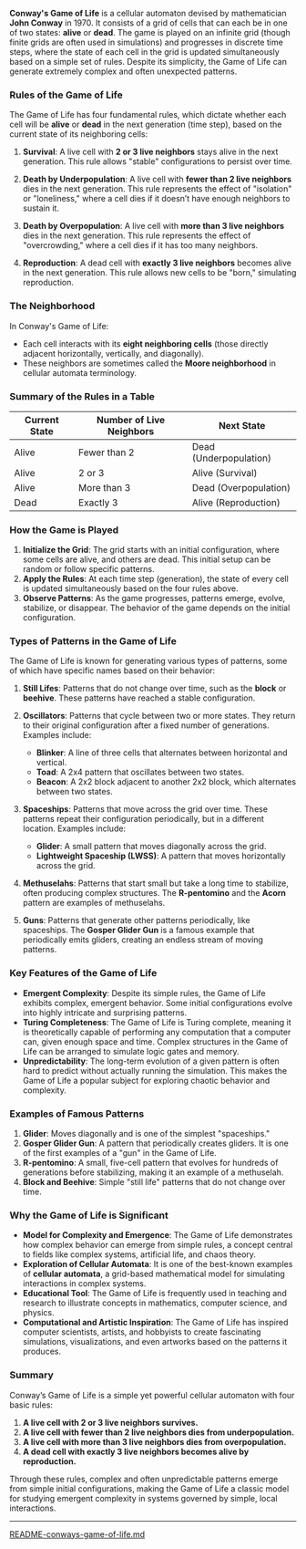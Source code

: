 **Conway's Game of Life** is a cellular automaton devised by mathematician **John Conway** in 1970. It consists of a grid of cells that can each be in one of two states: **alive** or **dead**. The game is played on an infinite grid (though finite grids are often used in simulations) and progresses in discrete time steps, where the state of each cell in the grid is updated simultaneously based on a simple set of rules. Despite its simplicity, the Game of Life can generate extremely complex and often unexpected patterns.

### Rules of the Game of Life

The Game of Life has four fundamental rules, which dictate whether each cell will be **alive** or **dead** in the next generation (time step), based on the current state of its neighboring cells:

1. **Survival**: A live cell with **2 or 3 live neighbors** stays alive in the next generation. This rule allows "stable" configurations to persist over time.
  
2. **Death by Underpopulation**: A live cell with **fewer than 2 live neighbors** dies in the next generation. This rule represents the effect of "isolation" or "loneliness," where a cell dies if it doesn’t have enough neighbors to sustain it.

3. **Death by Overpopulation**: A live cell with **more than 3 live neighbors** dies in the next generation. This rule represents the effect of "overcrowding," where a cell dies if it has too many neighbors.

4. **Reproduction**: A dead cell with **exactly 3 live neighbors** becomes alive in the next generation. This rule allows new cells to be "born," simulating reproduction.

### The Neighborhood

In Conway's Game of Life:
- Each cell interacts with its **eight neighboring cells** (those directly adjacent horizontally, vertically, and diagonally).
- These neighbors are sometimes called the **Moore neighborhood** in cellular automata terminology.

### Summary of the Rules in a Table

| Current State | Number of Live Neighbors | Next State      |
|---------------|--------------------------|-----------------|
| Alive         | Fewer than 2             | Dead (Underpopulation) |
| Alive         | 2 or 3                   | Alive (Survival) |
| Alive         | More than 3              | Dead (Overpopulation) |
| Dead          | Exactly 3                | Alive (Reproduction) |

### How the Game is Played

1. **Initialize the Grid**: The grid starts with an initial configuration, where some cells are alive, and others are dead. This initial setup can be random or follow specific patterns.
2. **Apply the Rules**: At each time step (generation), the state of every cell is updated simultaneously based on the four rules above.
3. **Observe Patterns**: As the game progresses, patterns emerge, evolve, stabilize, or disappear. The behavior of the game depends on the initial configuration.

### Types of Patterns in the Game of Life

The Game of Life is known for generating various types of patterns, some of which have specific names based on their behavior:

1. **Still Lifes**: Patterns that do not change over time, such as the **block** or **beehive**. These patterns have reached a stable configuration.

2. **Oscillators**: Patterns that cycle between two or more states. They return to their original configuration after a fixed number of generations. Examples include:
   - **Blinker**: A line of three cells that alternates between horizontal and vertical.
   - **Toad**: A 2x4 pattern that oscillates between two states.
   - **Beacon**: A 2x2 block adjacent to another 2x2 block, which alternates between two states.

3. **Spaceships**: Patterns that move across the grid over time. These patterns repeat their configuration periodically, but in a different location. Examples include:
   - **Glider**: A small pattern that moves diagonally across the grid.
   - **Lightweight Spaceship (LWSS)**: A pattern that moves horizontally across the grid.

4. **Methuselahs**: Patterns that start small but take a long time to stabilize, often producing complex structures. The **R-pentomino** and the **Acorn** pattern are examples of methuselahs.

5. **Guns**: Patterns that generate other patterns periodically, like spaceships. The **Gosper Glider Gun** is a famous example that periodically emits gliders, creating an endless stream of moving patterns.

### Key Features of the Game of Life

- **Emergent Complexity**: Despite its simple rules, the Game of Life exhibits complex, emergent behavior. Some initial configurations evolve into highly intricate and surprising patterns.
- **Turing Completeness**: The Game of Life is Turing complete, meaning it is theoretically capable of performing any computation that a computer can, given enough space and time. Complex structures in the Game of Life can be arranged to simulate logic gates and memory.
- **Unpredictability**: The long-term evolution of a given pattern is often hard to predict without actually running the simulation. This makes the Game of Life a popular subject for exploring chaotic behavior and complexity.

### Examples of Famous Patterns

1. **Glider**: Moves diagonally and is one of the simplest "spaceships."
2. **Gosper Glider Gun**: A pattern that periodically creates gliders. It is one of the first examples of a "gun" in the Game of Life.
3. **R-pentomino**: A small, five-cell pattern that evolves for hundreds of generations before stabilizing, making it an example of a methuselah.
4. **Block and Beehive**: Simple "still life" patterns that do not change over time.

### Why the Game of Life is Significant

- **Model for Complexity and Emergence**: The Game of Life demonstrates how complex behavior can emerge from simple rules, a concept central to fields like complex systems, artificial life, and chaos theory.
- **Exploration of Cellular Automata**: It is one of the best-known examples of **cellular automata**, a grid-based mathematical model for simulating interactions in complex systems.
- **Educational Tool**: The Game of Life is frequently used in teaching and research to illustrate concepts in mathematics, computer science, and physics.
- **Computational and Artistic Inspiration**: The Game of Life has inspired computer scientists, artists, and hobbyists to create fascinating simulations, visualizations, and even artworks based on the patterns it produces.

### Summary

Conway’s Game of Life is a simple yet powerful cellular automaton with four basic rules:
1. **A live cell with 2 or 3 live neighbors survives.**
2. **A live cell with fewer than 2 live neighbors dies from underpopulation.**
3. **A live cell with more than 3 live neighbors dies from overpopulation.**
4. **A dead cell with exactly 3 live neighbors becomes alive by reproduction.**

Through these rules, complex and often unpredictable patterns emerge from simple initial configurations, making the Game of Life a classic model for studying emergent complexity in systems governed by simple, local interactions.


---

[README-conways-game-of-life.md](https://t2m.io/dJ7dOhC)
